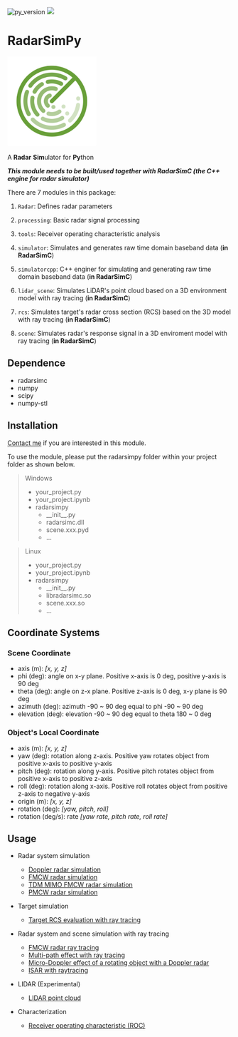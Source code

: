 
![py_version](https://img.shields.io/badge/Python-3.7%2F3.8%2F3.9-blue?style=flat&logo=python)
<a href="https://rookiepeng.github.io/radarsimpy/" target="_blank" rel="nofollow"><img src="https://img.shields.io/badge/Documentation-v2.5.1-brightgree?style=flat&logo=read-the-docs" height="20" ></a>

# RadarSimPy
                                                            
<img src="./assets/radarsimpy.svg" alt="logo" width="200"/>

A **Radar** **Sim**ulator for **Py**thon

***This module needs to be built/used together with RadarSimC (the C++ engine for radar simulator)***

There are 7 modules in this package:

1. `Radar`: Defines radar parameters

1. `processing`: Basic radar signal processing

1. `tools`: Receiver operating characteristic analysis

1. `simulator`: Simulates and generates raw time domain baseband data (**in RadarSimC**)

1. `simulatorcpp`: C++ enginer for simulating and generating raw time domain baseband data (**in RadarSimC**)

1. `lidar_scene`: Simulates LiDAR's point cloud based on a 3D environment model with ray tracing (**in RadarSimC**)

1. `rcs`: Simulates target's radar cross section (RCS) based on the 3D model with ray tracing (**in RadarSimC**)

1. `scene`: Simulates radar's response signal in a 3D enviroment model with ray tracing (**in RadarSimC**)

## Dependence

- radarsimc
- numpy
- scipy
- numpy-stl

## Installation

[Contact me](https://zpeng.me/#contact) if you are interested in this module.

To use the module, please put the radarsimpy folder within your project folder as shown below.

> Windows
>
> - your_project.py
> - your_project.ipynb
> - radarsimpy
>   - \_\_init__.py
>   - radarsimc.dll
>   - scene.xxx.pyd
>   - ...
>

> Linux
>
> - your_project.py
> - your_project.ipynb
> - radarsimpy
>   - \_\_init__.py
>   - libradarsimc.so
>   - scene.xxx.so
>   - ...
>

## Coordinate Systems

### Scene Coordinate

- axis (m): *[x, y, z]*
- phi (deg): angle on x-y plane. Positive x-axis is 0 deg, positive y-axis is 90 deg
- theta (deg): angle on z-x plane. Positive z-axis is 0 deg, x-y plane is 90 deg
- azimuth (deg): azimuth -90 ~ 90 deg equal to phi -90 ~ 90 deg
- elevation (deg): elevation -90 ~ 90 deg equal to theta 180 ~ 0 deg

### Object's Local Coordinate

- axis (m): *[x, y, z]*
- yaw (deg): rotation along z-axis. Positive yaw rotates object from positive x-axis to positive y-axis
- pitch (deg): rotation along y-axis. Positive pitch rotates object from positive x-axis to positive z-axis
- roll (deg): rotation along x-axis. Positive roll rotates object from positive z-axis to negative y-axis
- origin (m): *[x, y, z]*
- rotation (deg): *[yaw, pitch, roll]*
- rotation (deg/s): rate *[yaw rate, pitch rate, roll rate]*

## Usage

- Radar system simulation
  - [Doppler radar simulation](https://zpeng.me/index.php/2019/05/16/doppler-radar/)
  - [FMCW radar simulation](https://zpeng.me/index.php/2018/10/11/fmcw-radar/)
  - [TDM MIMO FMCW radar simulation](https://zpeng.me/index.php/2019/04/07/tdm-mimo-fmcw-radar/)
  - [PMCW radar simulation](https://zpeng.me/index.php/2019/05/24/pmcw-radar/)

- Target simulation
  - [Target RCS evaluation with ray tracing](https://zpeng.me/index.php/2019/11/13/rcs-calculation-with-ray-tracing/)

- Radar system and scene simulation with ray tracing
  - [FMCW radar ray tracing](https://zpeng.me/index.php/2020/03/20/fmcw-radar-ray-tracing/)
  - [Multi-path effect with ray tracing](https://zpeng.me/index.php/2020/03/20/multi-path-effect-with-ray-tracing/)
  - [Micro-Doppler effect of a rotating object with a Doppler radar](https://zpeng.me/index.php/2020/05/24/micro-doppler-effect-of-a-rotating-object-with-a-doppler-radar/)
  - [ISAR with raytracing](https://zpeng.me/index.php/2020/05/28/isar-with-raytracing/)

- LIDAR (Experimental)
  - [LIDAR point cloud](https://zpeng.me/index.php/2020/02/05/lidar-point-cloud/)

- Characterization
  - [Receiver operating characteristic (ROC)](https://zpeng.me/index.php/2019/10/06/receiver-operating-characteristic/)
